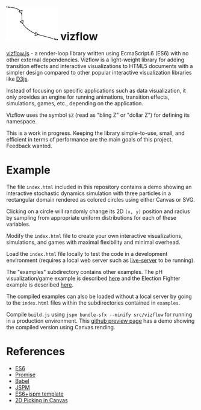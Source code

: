 # ![vizflow](thumbnail.png) vizflow

[vizflow.js](https://github.com/vizflow/vizflow) - a render-loop library written using EcmaScript.6 (ES6) with no other external dependencies. Vizflow is a light-weight library for adding transition effects and interactive visualizations to HTML5 documents with a simpler design compared to other popular interactive visualization libraries like [D3js](http://d3js.org). 

Instead of focusing on specific applications such as data visualization, it only provides an engine for running animations, transition effects, simulations, games, etc., depending on the application. 

Vizflow uses the symbol `$Z` (read as "bling Z" or "dollar Z") for defining its namespace.

This is a work in progress. Keeping the library simple-to-use, small, and efficient in terms of performance are the main goals of this project. Feedback wanted.

<!---
  
For example, when using `d3` we might want to visualize one dataset representing intervals  as lines and another representing points as circles, and then have them both fade-in. 

Using `d3`, this would normally lead to code snippets like:

```javascript
d3.selectAll('.blue_circle')
  .data(myData1)
  .enter()
  .append('circle')
  .attr('class', 'blue_circle')
  .style('opacity', 0)
  .attr('cx', function (d) { d.x })
  .attr('cy', function (d) { d.y })
  .attr('r', function (d) { d.r })
  .transition()
  .duration(1000)
  .ease('linear')
  .style('opacity', 1);

d3.selectAll('.red_circle')
  .data(myData2)
  .enter()
  .append('class', 'red_circle')
  .append('path')
  .style('opacity', 0)
  .attr('d', function (d) { d3.svg.line(d) })
  .transition()
  .duration(1000)
  .ease('linear')
  .style('opacity', 1);
```

which works, but has some repeated code arising from both the chaining syntax for defining transitions and also the presence of slight variations in the processing (e.g. lines vs. circles).

--> 

# Example

The file `index.html` included in this repository contains a demo showing an interactive stochastic dynamics simulation with three particles in a rectangular domain rendered as colored circles using either Canvas or SVG. 

Clicking on a circle will randomly change its 2D `(x, y)` position and radius by sampling from appropriate uniform distributions for each of these variables.

Modify the `index.html` file to create your own interactive visualizations, simulations, and games with maximal flexibility and minimal overhead.

Load the `index.html` file locally to test the code in a development environment (requires a local web server such as [live-server](https://github.com/tapio/live-server) to be running). 

The "examples" subdirectory contains other examples. 
The pH visualization/game example is described [here](https://www.linkedin.com/pulse/ph-visualization-i-daniel-korenblum) and the Election Fighter example is described [here](https://www.linkedin.com/pulse/vizflow-testing-via-games-part-i-election-fighter-daniel-korenblum).

The compiled examples can also be loaded without a local server by going to the `index.html` files within the subdirectories contained in `examples`.

Compile `build.js` using `jspm bundle-sfx --minify src/vizflow` for running in a production environment.
This [github preview page](http://htmlpreview.github.io/?https://github.com/dannyko/vizflow/blob/master/examples/three_circles_canvas/index.html) has a demo showing the compiled version using Canvas rending.

# References

* [ES6](http://wiki.ecmascript.org/doku.php?id=harmony:specification_drafts)
* [Promise](https://developer.mozilla.org/en-US/docs/Mozilla/JavaScript_code_modules/Promise.jsm/Promise)
* [Babel](http://babeljs.io/)
* [JSPM](https://github.com/jspm/jspm-cli)
* [ES6+jspm template](https://github.com/geelen/loopgifs)
* [2D Picking in Canvas](https://bocoup.com/weblog/2d-picking-in-canvas/)